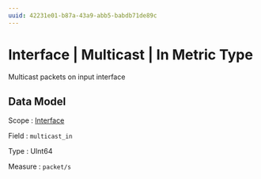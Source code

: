 ```yaml
---
uuid: 42231e01-b87a-43a9-abb5-babdb71de89c
---
```

# Interface | Multicast | In Metric Type

Multicast packets on input interface

## Data Model

Scope
: [Interface](../../metric-scopes-reference/interface.md)

Field
: `multicast_in`

Type
: UInt64

Measure
: `packet/s`
